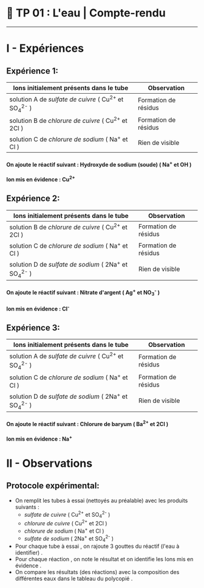 # :page_facing_up: TP 01 : L'eau | Compte-rendu
---

# **I - Expériences**

## Expérience 1:


Ions initialement présents dans le tube|Observation
---|---
solution A de *sulfate de cuivre* ( Cu<sup>2+</sup> et SO<sub>4</sub><sup>2-</sup> )|Formation de résidus
solution B de *chlorure de cuivre* ( Cu<sup>2+</sup> et 2Cl )|Formation de résidus
solution C de *chlorure de sodium* ( Na<sup>+</sup> et Cl )|Rien de visible

#### **On ajoute le réactif suivant : Hydroxyde de sodium (soude)** ( Na<sup>+</sup> et OH )
#### **Ion mis en évidence :** Cu<sup>2+</sup>

## Expérience 2:

Ions initialement présents dans le tube|Observation
---|---
solution B de *chlorure de cuivre* ( Cu<sup>2+</sup> et 2Cl )|Formation de résidus
solution C de *chlorure de sodium* ( Na<sup>+</sup> et Cl )|Formation de résidus
solution D de *sulfate de sodium* ( 2Na<sup>+</sup> et SO<sub>4</sub><sup>2-</sup> )|Rien de visible

#### **On ajoute le réactif suivant : Nitrate d'argent** ( Ag<sup>+</sup> et NO<sub>3</sub><sup>-</sup> )
#### **Ion mis en évidence :** Cl<sup>-</sup>

## Expérience 3:

Ions initialement présents dans le tube|Observation
---|---
solution A de *sulfate de cuivre* ( Cu<sup>2+</sup> et SO<sub>4</sub><sup>2-</sup> )|Formation de résidus
solution C de *chlorure de sodium* ( Na<sup>+</sup> et Cl )|Formation de résidus
solution D de *sulfate de sodium* ( 2Na<sup>+</sup> et SO<sub>4</sub><sup>2-</sup> )|Rien de visible

#### **On ajoute le réactif suivant : Chlorure de baryum** ( Ba<sup>2+</sup> et 2Cl )
#### **Ion mis en évidence :** Na<sup>+</sup>


# **II - Observations**

## Protocole expérimental:
 * On remplit les tubes à essai (nettoyés au préalable) avec les produits suivants :
   * *sulfate de cuivre* ( Cu<sup>2+</sup> et SO<sub>4</sub><sup>2-</sup> )
   * *chlorure de cuivre* ( Cu<sup>2+</sup> et 2Cl )
   * *chlorure de sodium* ( Na<sup>+</sup> et Cl )
   * *sulfate de sodium* ( 2Na<sup>+</sup> et SO<sub>4</sub><sup>2-</sup> )
 * Pour chaque tube à essai , on rajoute 3 gouttes du réactif (l'eau à identifier) .
 * Pour chaque réaction , on note le résultat et on identifie les Ions mis en évidence .
 * On compare les résultats (des réactions) avec la composition des différentes eaux dans le tableau du polycopié .
